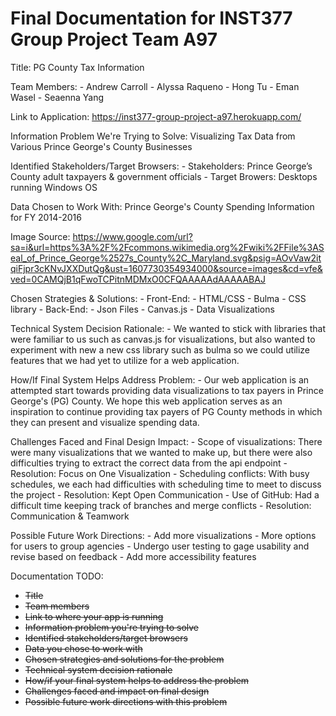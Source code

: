 # Final Documentation for INST377 Group Project Team A97

Title: PG County Tax Information

Team Members: 
    - Andrew Carroll
    - Alyssa Raqueno
    - Hong Tu
    - Eman Wasel
    - Seaenna Yang

Link to Application: https://inst377-group-project-a97.herokuapp.com/

Information Problem We're Trying to Solve: Visualizing Tax Data from Various Prince George's County Businesses

Identified Stakeholders/Target Browsers: 
    - Stakeholders: Prince George’s County adult taxpayers & government officials
    - Target Browers: Desktops running Windows OS

Data Chosen to Work With: Prince George's County Spending Information for FY 2014-2016

Image Source: https://www.google.com/url?sa=i&url=https%3A%2F%2Fcommons.wikimedia.org%2Fwiki%2FFile%3ASeal_of_Prince_George%2527s_County%2C_Maryland.svg&psig=AOvVaw2itqiFjpr3cKNvJXXDutQg&ust=1607730354934000&source=images&cd=vfe&ved=0CAMQjB1qFwoTCPitnMDMxO0CFQAAAAAdAAAAABAJ

Chosen Strategies & Solutions:
    - Front-End:
        - HTML/CSS
        - Bulma - CSS library 
    - Back-End:
        - Json Files
        - Canvas.js - Data Visualizations

Technical System Decision Rationale:
    - We wanted to stick with libraries that were familiar to us such as canvas.js for visualizations,
    but also wanted to experiment with new a new css library such as bulma so we could utilize features
    that we had yet to utilize for a web application.

How/If Final System Helps Address Problem:
    - Our web application is an attempted start towards providing data visualizations to tax payers in
    Prince George's (PG) County. We hope this web application serves as an inspiration to continue providing
    tax payers of PG County methods in which they can present and visualize spending data.

Challenges Faced and Final Design Impact:
    - Scope of visualizations: There were many visualizations that we wanted to make up, but there were also difficulties 
        trying to extract the correct data from the api endpoint
        - Resolution: Focus on One Visualization
    - Scheduling conflicts: With busy schedules, we each had difficulties with scheduling time to meet to discuss the project
        - Resolution: Kept Open Communication
    - Use of GitHub: Had a difficult time keeping track of branches and merge conflicts
        - Resolution: Communication & Teamwork

Possible Future Work Directions:
    - Add more visualizations
    - More options for users to group agencies
    - Undergo user testing to gage usability and revise based on feedback
    - Add more accessibility features

Documentation TODO: 
- ~~Title~~
- ~~Team members~~
- ~~Link to where your app is running~~
- ~~Information problem you're trying to solve~~
- ~~Identified stakeholders/target browsers~~
- ~~Data you chose to work with~~
- ~~Chosen strategies and solutions for the problem~~
- ~~Technical system decision rationale~~
- ~~How/if your final system helps to address the problem~~
- ~~Challenges faced and impact on final design~~
- ~~Possible future work directions with this problem~~